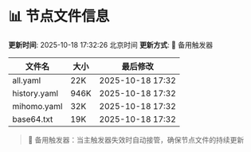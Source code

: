 # 📊 节点文件信息

**更新时间**: 2025-10-18 17:32:26 北京时间
**更新方式**: 🔄 备用触发器

| 文件名 | 大小 | 最后修改 |
|--------|------|----------|
| all.yaml | 22K | 2025-10-18 17:32 |
| history.yaml | 946K | 2025-10-18 17:32 |
| mihomo.yaml | 32K | 2025-10-18 17:32 |
| base64.txt | 19K | 2025-10-18 17:32 |

> 🔄 备用触发器：当主触发器失效时自动接管，确保节点文件的持续更新
